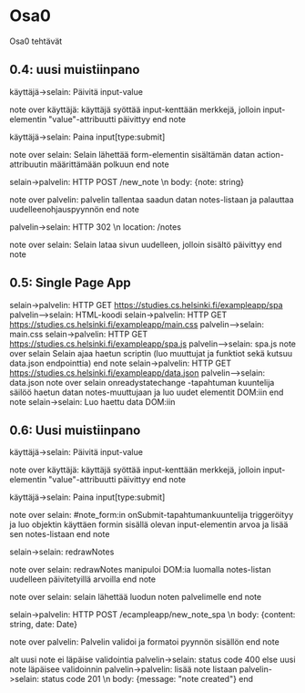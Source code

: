 # Osa0

Osa0 tehtävät

## 0.4: uusi muistiinpano

käyttäjä->selain: Päivitä input-value

note over käyttäjä:
käyttäjä syöttää input-kenttään merkkejä, jolloin
input-elementin "value"-attribuutti päivittyy
end note

käyttäjä->selain: Paina input[type:submit]

note over selain:
Selain lähettää form-elementin sisältämän
datan action-attribuutin määrittämään polkuun
end note

selain->palvelin: HTTP POST /new_note \n body: {note: string}

note over palvelin:
palvelin tallentaa saadun datan notes-listaan
ja palauttaa uudelleenohjauspyynnön
end note

palvelin->selain: HTTP 302 \n location: /notes

note over selain:
Selain lataa sivun uudelleen, jolloin sisältö päivittyy
end note

## 0.5: Single Page App

selain->palvelin: HTTP GET https://studies.cs.helsinki.fi/exampleapp/spa
palvelin-->selain: HTML-koodi
selain->palvelin: HTTP GET https://studies.cs.helsinki.fi/exampleapp/main.css
palvelin-->selain: main.css
selain->palvelin: HTTP GET https://studies.cs.helsinki.fi/exampleapp/spa.js
palvelin-->selain: spa.js
note over selain
Selain ajaa haetun scriptin
(luo muuttujat ja funktiot sekä
kutsuu data.json endpointtia)
end note
selain->palvelin: HTTP GET https://studies.cs.helsinki.fi/exampleapp/data.json
palvelin-->selain: data.json
note over selain
onreadystatechange -tapahtuman kuuntelija
säilöö haetun datan notes-muuttujaan ja
luo uudet elementit DOM:iin
end note
selain->selain: Luo haettu data DOM:iin

## 0.6: Uusi muistiinpano

käyttäjä->selain: Päivitä input-value

note over käyttäjä:
käyttäjä syöttää input-kenttään merkkejä, jolloin
input-elementin "value"-attribuutti päivittyy
end note

käyttäjä->selain: Paina input[type:submit]

note over selain:
\#note_form:in onSubmit-tapahtumankuuntelija
triggeröityy ja luo objektin käyttäen
formin sisällä olevan input-elementin arvoa
ja lisää sen notes-listaan
end note

selain->selain: redrawNotes

note over selain:
redrawNotes manipuloi DOM:ia luomalla
notes-listan uudelleen päivitetyillä arvoilla
end note

note over selain:
selain lähettää luodun noten palvelimelle
end note

selain->palvelin: HTTP POST /ecampleapp/new_note_spa \n body: {content: string, date: Date}

note over palvelin:
Palvelin validoi ja formatoi
pyynnön sisällön
end note

alt uusi note ei läpäise validointia
palvelin->selain: status code 400
else uusi note läpäisee validoinnin
palvelin->palvelin: lisää note listaan
palvelin->selain: status code 201 \n body: {message: "note created"}
end
